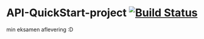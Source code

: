 
# API-QuickStart-project [![Build Status](https://travis-ci.com/GGGE99/Programmering2Eksamen.svg?branch=main)](https://travis-ci.com/GGGE99/Programmering2Eksamen)
min eksamen aflevering :D
